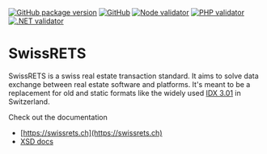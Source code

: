 [![GitHub package version](https://img.shields.io/github/release/qualipool/swissrets.svg)](https://github.com/qualipool/swissrets/releases)
[![GitHub](https://img.shields.io/github/license/qualipool/swissrets.svg)](https://github.com/qualipool/swissrets/blob/master/LICENSE.md)
[![Node validator](https://github.com/qualipool/swissrets/actions/workflows/lint.yml/badge.svg)](https://github.com/qualipool/swissrets/actions/workflows/lint.yml)
[![PHP validator](https://github.com/qualipool/swissrets/actions/workflows/php-test.yml/badge.svg)](https://github.com/qualipool/swissrets/actions/workflows/php-test.yml)
[![.NET validator](https://github.com/qualipool/swissrets/actions/workflows/dotnet-test.yml/badge.svg)](https://github.com/qualipool/swissrets/actions/workflows/dotnet-test.yml)

SwissRETS
=========
SwissRETS is a swiss real estate transaction standard. It aims to solve data exchange between real estate software and platforms. It's meant to be a replacement for old and static formats like the widely used [IDX 3.01](https://en.wikipedia.org/wiki/Internet_Data_Exchange) in Switzerland.

Check out the documentation
- [https://swissrets.ch](https://swissrets.ch)
- [XSD docs](https://swissrets.ch/docs/noNamespace/)
